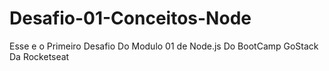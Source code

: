 # Desafio-01-Conceitos-Node
Esse e o Primeiro Desafio Do Modulo 01 de Node.js Do BootCamp GoStack Da Rocketseat
